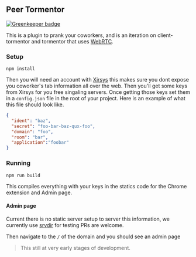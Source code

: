 ## Peer Tormentor

[![Greenkeeper badge](https://badges.greenkeeper.io/jcblw/peer-tormentor.svg)](https://greenkeeper.io/)

This is a plugin to prank your coworkers, and is an iteration on client-tormentor and tormentor that uses [WebRTC](http://www.webrtc.org/). 

### Setup

```shell
npm install
```

Then you will need an account with [Xirsys](http://xirsys.com/) this makes sure you dont expose you coworker's tab information all over the web. Then you'll get some keys from Xirsys for you free singaling servers. Once getting those keys set them in a `config.json` file in the root of your project. Here is an example of what this file should look like.

```json
{
  "ident": "baz",
  "secret": "foo-bar-baz-qux-foo",
  "domain": "foo",
  "room": "bar",
  "application":"foobar"
}
```

### Running

```
npm run build
```

This compiles everything with your keys in the statics code for the Chrome extension and Admin page. 

#### Admin page

Current there is no static server setup to server this information, we currently use [srvdir](https://www.srvdir.net/) for testing PRs are welcome. 

Then navigate to the `/` of the domain and you should see an admin page

> This still at very early stages of development.
